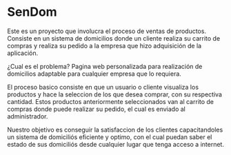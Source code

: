 # SenDom
Este es un proyecto que involucra el proceso de ventas de productos.
Consiste en un sistema de domicilios donde un cliente realiza su carrito de compras y realiza su pedido a la empresa que hizo adquisición de la aplicación.

¿Cual es el problema?
Pagina web personalizada para realización de domicilios adaptable para cualquier empresa que lo requiera.

El proceso basico consiste en que un usuario o cliente visualiza los productos y hace la seleccion de los que desea comprar, con su respectiva cantidad.
Estos productos anteriormente seleccionados van al carrito de compras donde puede realizar su pedido, el cual es enviado al administrador.

Nuestro objetivo es conseguir la satisfaccion de los clientes capacitandoles un sistema de domiciliós eficiente y optimo, con el cual puedan saber el estado de sus domiciliós desde cualquier lugar que tenga acceso a internet.

